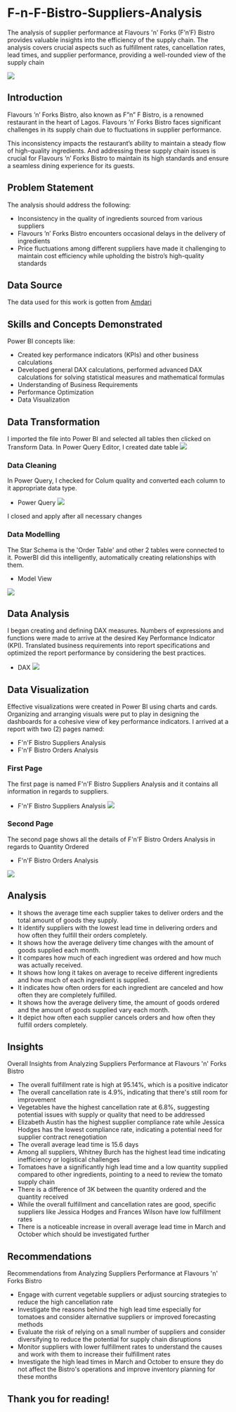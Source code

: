 # F-n-F-Bistro-Suppliers-Analysis
The analysis of supplier performance at Flavours 'n' Forks (F’n’F) Bistro provides valuable insights into the efficiency of the supply chain. The analysis covers crucial aspects such as fulfillment rates, cancellation rates, lead times, and supplier performance, providing a well-rounded view of the supply chain

![](Supply-Chain-Analysis-Main-Benefits.jpg) 

## Introduction
Flavours ’n’ Forks Bistro, also known as F”n” F Bistro, is a renowned restaurant in the heart of Lagos. Flavours ’n’ Forks Bistro faces significant challenges in its supply chain due to fluctuations in supplier performance.

This inconsistency impacts the restaurant’s ability to maintain a steady flow of high-quality ingredients. And addressing these supply chain issues is crucial for Flavours ’n’ Forks Bistro to maintain its high standards and ensure a seamless dining experience for its guests.


## Problem Statement
The analysis should address the following:
* Inconsistency in the quality of ingredients sourced from various suppliers
* Flavours ’n’ Forks Bistro encounters occasional delays in the delivery of ingredients
* Price fluctuations among different suppliers have made it challenging to maintain cost efficiency while upholding the bistro’s high-quality standards

## Data Source
The data used for this work is gotten from [Amdari](https://www.amdari.io)

## Skills and Concepts Demonstrated
Power BI concepts like:
*	Created key performance indicators (KPIs) and other business calculations
*	Developed general DAX calculations, performed advanced DAX calculations for solving statistical measures and mathematical formulas
*	Understanding of Business Requirements
*	Performance Optimization
*	Data Visualization

## Data Transformation
I imported the file into Power BI and selected all tables then clicked on Transform Data. In Power Query Editor, I created date table
![](dt1.PNG)

### Data Cleaning
In Power Query, I checked for Colum quality and converted each column to it appropriate data type.
* Power Query
![](dt2.PNG)

I closed and apply after all necessary changes

### Data Modelling
The Star Schema is the 'Order Table' and other 2 tables were connected to it. PowerBI did this intelligently, automatically creating relationships with them.
* Model View

![](dt6.PNG)

## Data Analysis 
I began creating and defining DAX measures. Numbers of expressions and functions were made to arrive at the desired Key Performance Indicator (KPI). Translated business requirements into report specifications and optimized the report performance by considering the best practices. 
* DAX
![](dt7.PNG)

## Data Visualization
Effective visualizations were created in Power BI using charts and cards. Organizing and arranging visuals were put to play in designing the dashboards for a cohesive view of key performance indicators.
I arrived at a report with two (2) pages named:
* F'n'F Bistro Suppliers Analysis
* F'n'F Bistro Orders Analysis

### First Page
The first page is named F'n'F Bistro Suppliers Analysis and it contains all information in regards to suppliers. 

* F'n'F Bistro Suppliers Analysis
![](dt17.PNG)


### Second Page

The second page shows all the details of F'n'F Bistro Orders Analysis in regards to Quantity Ordered 
* F'n'F Bistro Orders Analysis

![](dt20.PNG)

## Analysis
* It shows the average time each supplier takes to deliver orders and the total amount of goods they supply.
* It identify suppliers with the lowest lead time in delivering orders and how often they fulfill their orders completely.
* It shows how the average delivery time changes with the amount of goods supplied each month.
* It compares how much of each ingredient was ordered and how much was actually received.
* It shows how long it takes on average to receive different ingredients and how much of each ingredient is supplied.
* It indicates how often orders for each ingredient are canceled and how often they are completely fulfilled.
* It shows how the average delivery time, the amount of goods ordered and the amount of goods supplied vary each month.
* It depict how often each supplier cancels orders and how often they fulfill orders completely.

## Insights
Overall Insights from Analyzing Suppliers Performance at Flavours 'n' Forks Bistro
* The overall fulfillment rate is high at 95.14%, which is a positive indicator
* The overall cancellation rate is 4.9%, indicating that there's still room for improvement
* Vegetables have the highest cancellation rate at 6.8%, suggesting potential issues with supply or quality that need to be addressed
* Elizabeth Austin has the highest supplier compliance rate while Jessica Hodges has the lowest compliance rate, indicating a potential need for supplier contract renegotiation
* The overall average lead time is 15.6 days
* Among all suppliers, Whitney Burch has the highest lead time indicating inefficiency or logistical challenges
* Tomatoes have a significantly high lead time and a low quantity supplied compared to other ingredients, pointing to a need to review the tomato supply chain
* There is a difference of 3K between the quantity ordered and the quantity received
* While the overall fulfillment and cancellation rates are good, specific suppliers like Jessica Hodges and Frances Wilson have low fulfillment rates
* There is a noticeable increase in overall average lead time in March and October which should be investigated further

## Recommendations
Recommendations from Analyzing Suppliers Performance at Flavours 'n' Forks Bistro
* Engage with current vegetable suppliers or adjust sourcing strategies to reduce the high cancellation rate
* Investigate the reasons behind the high lead time especially for tomatoes and consider alternative suppliers or improved forecasting methods
* Evaluate the risk of relying on a small number of suppliers and consider diversifying to reduce the potential for supply chain disruptions
* Monitor suppliers with lower fulfillment rates to understand the causes and work with them to increase their fulfillment rates
* Investigate the high lead times in March and October to ensure they do not affect the Bistro's operations and improve inventory planning for these months

## Thank you for reading!








